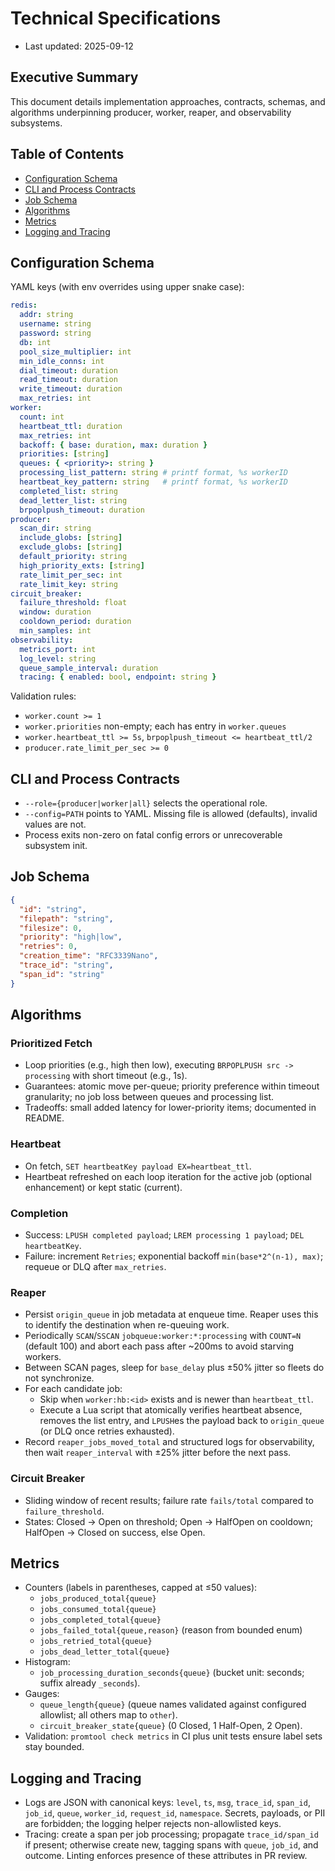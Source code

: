 # Technical Specifications

- Last updated: 2025-09-12

## Executive Summary

This document details implementation approaches, contracts, schemas, and algorithms underpinning producer, worker, reaper, and observability subsystems.

## Table of Contents

- [Configuration Schema](#configuration-schema)
- [CLI and Process Contracts](#cli-and-process-contracts)
- [Job Schema](#job-schema)
- [Algorithms](#algorithms)
- [Metrics](#metrics)
- [Logging and Tracing](#logging-and-tracing)

## Configuration Schema

YAML keys (with env overrides using upper snake case):

```yaml
redis:
  addr: string
  username: string
  password: string
  db: int
  pool_size_multiplier: int
  min_idle_conns: int
  dial_timeout: duration
  read_timeout: duration
  write_timeout: duration
  max_retries: int
worker:
  count: int
  heartbeat_ttl: duration
  max_retries: int
  backoff: { base: duration, max: duration }
  priorities: [string]
  queues: { <priority>: string }
  processing_list_pattern: string # printf format, %s workerID
  heartbeat_key_pattern: string   # printf format, %s workerID
  completed_list: string
  dead_letter_list: string
  brpoplpush_timeout: duration
producer:
  scan_dir: string
  include_globs: [string]
  exclude_globs: [string]
  default_priority: string
  high_priority_exts: [string]
  rate_limit_per_sec: int
  rate_limit_key: string
circuit_breaker:
  failure_threshold: float
  window: duration
  cooldown_period: duration
  min_samples: int
observability:
  metrics_port: int
  log_level: string
  queue_sample_interval: duration
  tracing: { enabled: bool, endpoint: string }
```

Validation rules:

- `worker.count >= 1`
- `worker.priorities` non-empty; each has entry in `worker.queues`
- `worker.heartbeat_ttl >= 5s`, `brpoplpush_timeout <= heartbeat_ttl/2`
- `producer.rate_limit_per_sec >= 0`

## CLI and Process Contracts

- `--role={producer|worker|all}` selects the operational role.
- `--config=PATH` points to YAML. Missing file is allowed (defaults), invalid values are not.
- Process exits non-zero on fatal config errors or unrecoverable subsystem init.

## Job Schema

```json
{
  "id": "string",
  "filepath": "string",
  "filesize": 0,
  "priority": "high|low",
  "retries": 0,
  "creation_time": "RFC3339Nano",
  "trace_id": "string",
  "span_id": "string"
}
```

## Algorithms

### Prioritized Fetch

- Loop priorities (e.g., high then low), executing `BRPOPLPUSH src -> processing` with short timeout (e.g., 1s).
- Guarantees: atomic move per-queue; priority preference within timeout granularity; no job loss between queues and processing list.
- Tradeoffs: small added latency for lower-priority items; documented in README.

### Heartbeat

- On fetch, `SET heartbeatKey payload EX=heartbeat_ttl`.
- Heartbeat refreshed on each loop iteration for the active job (optional enhancement) or kept static (current).

### Completion

- Success: `LPUSH completed payload`; `LREM processing 1 payload`; `DEL heartbeatKey`.
- Failure: increment `Retries`; exponential backoff `min(base*2^(n-1), max)`; requeue or DLQ after `max_retries`.

### Reaper

- Persist `origin_queue` in job metadata at enqueue time. Reaper uses this to identify the destination when re-queuing work.
- Periodically `SCAN`/`SSCAN` `jobqueue:worker:*:processing` with `COUNT=N` (default 100) and abort each pass after ~200ms to avoid starving workers.
- Between SCAN pages, sleep for `base_delay` plus ±50% jitter so fleets do not synchronize.
- For each candidate job:
  - Skip when `worker:hb:<id>` exists and is newer than `heartbeat_ttl`.
  - Execute a Lua script that atomically verifies heartbeat absence, removes the list entry, and `LPUSH`es the payload back to `origin_queue` (or DLQ once retries exhausted).
- Record `reaper_jobs_moved_total` and structured logs for observability, then wait `reaper_interval` with ±25% jitter before the next pass.

### Circuit Breaker

- Sliding window of recent results; failure rate `fails/total` compared to `failure_threshold`.
- States: Closed → Open on threshold; Open → HalfOpen on cooldown; HalfOpen → Closed on success, else Open.

## Metrics

- Counters (labels in parentheses, capped at ≤50 values):
  - `jobs_produced_total{queue}`
  - `jobs_consumed_total{queue}`
  - `jobs_completed_total{queue}`
  - `jobs_failed_total{queue,reason}` (reason from bounded enum)
  - `jobs_retried_total{queue}`
  - `jobs_dead_letter_total{queue}`
- Histogram:
  - `job_processing_duration_seconds{queue}` (bucket unit: seconds; suffix already `_seconds`).
- Gauges:
  - `queue_length{queue}` (queue names validated against configured allowlist; all others map to `other`).
  - `circuit_breaker_state{queue}` (0 Closed, 1 Half-Open, 2 Open).
- Validation: `promtool check metrics` in CI plus unit tests ensure label sets stay bounded.

## Logging and Tracing

- Logs are JSON with canonical keys: `level`, `ts`, `msg`, `trace_id`, `span_id`, `job_id`, `queue`, `worker_id`, `request_id`, `namespace`. Secrets, payloads, or PII are forbidden; the logging helper rejects non-allowlisted keys.
- Tracing: create a span per job processing; propagate `trace_id/span_id` if present; otherwise create new, tagging spans with `queue`, `job_id`, and outcome. Linting enforces presence of these attributes in PR review.
